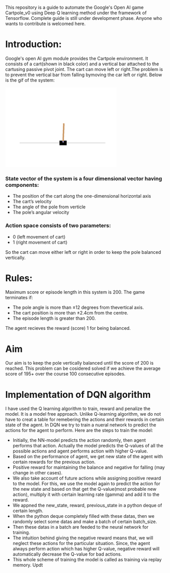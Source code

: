 This repository is a guide to automate the Google's Open AI game Cartpole_v0 using Deep Q learning method under the framework of Tensorflow. Complete guide is still under development phase.
Anyone who wants to contribute is welcomed here. 



# Introduction: #

Google's open AI gym module provides the Cartpole environment. It consists of a cart(shown in black color) and a vertical bar attached to the cartusing passive pivot joint. The cart can move left or right.The problem is to prevent the vertical bar from falling bymoving the car left or right. Below is the gif of the system:

<img src="https://github.com/UJ5/Reinforcement_learning/blob/main/CartPole_V0/gym_animation.gif" width="350" height="250" />

### State vector of the system is a four dimensional vector having components: ###

- The position of the cart along the one-dimensional horizontal axis
- The cart’s velocity
- The angle of the pole from verticle
- The pole’s angular velocity

### Action space consists of two parameters: ###
- 0 (left movement of cart)
- 1 (right movement of cart)

So the cart can move either left or right in order to keep the pole balanced vertically.



# Rules: #

Maximum score or episode length in this system is 200. The game terminates if:

- The pole angle is more than ±12 degrees from thevertical axis.
- The cart position is more than ±2.4cm from the centre.
- The episode length is greater than 200.

The agent recieves the reward (score) 1 for being balanced. 

# Aim #
Our aim is to keep the pole vertically balanced until the score of 200 is reached. This problem can be cosidered solved if we achieve the average score of 195+ over the  course 100 consecutive episodes.


# Implementation of DQN algorithm #

I have used the Q learning algorithm to train, reward and penalize the model. It is a model free approach. Unlike Q-learning algorithm, we do not have to creat a table for remebering the actions and their rewards in certain state of the agent. In DQN we try to train a nueral network to predict the actions for the agent to perform. Here are the steps to train the model:

- Initially, the NN-model predicts the action randomly, then agent performs that action. Actually the model predicts the Q-values of all the possible actions and agent performs action with higher Q-value. 
- Based on the performance of agent, we get new state of the agent with certain rewards for the previous action.
- Positive reward for maintaining the balance and negative for falling (may change in other cases).
- We also take account of future actions while assigning positive reward to the model. For this, we use the model again to predict the action for the new state and based on that get the Q-value(most probable new action), multiply it with certain learning rate (gamma) and add it to the reward.  
- We appned the new_state, reward, previous_state in a python deque of certain length.
- When the python deque completely filled with these datas, then we randomly select some datas and make a batch of certain batch_size.
- Then these datas in a batch are feeded to the neural network for training.
- The intuition behind giving the negative reward means that, we will neglect these actions for the particular situation. Since, the agent always perform action which has higher Q-value, negative reward will automatically decrease the Q-value for bad actions.
-  This whole scheme of training the model is called as training via replay memory. Updt          

